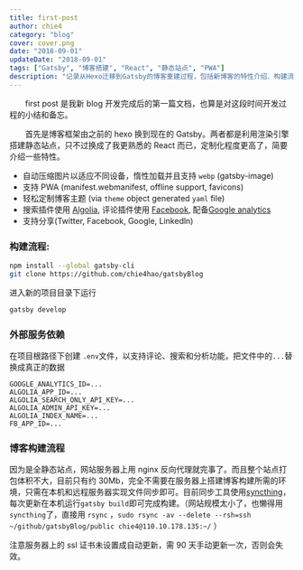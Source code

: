 ```yaml
---
title: first-post
author: chie4
category: "blog"
cover: cover.png
date: "2018-09-01"
updateDate: "2018-09-01"
tags: ["Gatsby", "博客搭建", "React", "静态站点", "PWA"]
description: "记录从Hexo迁移到Gatsby的博客重建过程，包括新博客的特性介绍、构建流程以及外部服务配置等内容。"
---
```


&emsp;&emsp;first post 是我新 blog 开发完成后的第一篇文档，也算是对这段时间开发过程的小结和备忘。

&emsp;&emsp;首先是博客框架由之前的 hexo 换到现在的 Gatsby。两者都是利用渲染引擎搭建静态站点，只不过换成了我更熟悉的 React 而已，定制化程度更高了，简要介绍一些特性。

- 自动压缩图片以适应不同设备，惰性加载并且支持 `webp` (gatsby-image)
- 支持 PWA (manifest.webmanifest, offline support, favicons)
- 轻松定制博客主题 (via `theme` object generated `yaml` file)
- 搜索插件使用 [Algolia](https://www.algolia.com/), 评论插件使用 [Facebook](https://developers.facebook.com/), 配备[Google analytics](https://marketingplatform.google.com/about/analytics/)
- 支持分享(Twitter, Facebook, Google, Linkedln)

### 构建流程:

```bash
npm install --global gatsby-cli
git clone https://github.com/chie4hao/gatsbyBlog
```

进入新的项目目录下运行

```bash
gatsby develop
```

### 外部服务依赖

在项目根路径下创建 `.env`文件，以支持评论、搜索和分析功能，把文件中的`...`替换成真正的数据

```
GOOGLE_ANALYTICS_ID=...
ALGOLIA_APP_ID=...
ALGOLIA_SEARCH_ONLY_API_KEY=...
ALGOLIA_ADMIN_API_KEY=...
ALGOLIA_INDEX_NAME=...
FB_APP_ID=...
```

### 博客构建流程

因为是全静态站点，网站服务器上用 nginx 反向代理就完事了。而且整个站点打包体积不大，目前只有约 30Mb，完全不需要在服务器上搭建博客构建所需的环境，只需在本机和远程服务器实现文件同步即可。目前同步工具使用[syncthing](https://github.com/syncthing/syncthing)，每次更新在本机运行`gatsby build`即可完成构建。（网站规模太小了，也懒得用`syncthing`了，直接用 `rsync` ，`sudo rsync -av --delete --rsh=ssh ~/github/gatsbyBlog/public chie4@110.10.178.135:~/` ）

注意服务器上的 ssl 证书未设置成自动更新，需 90 天手动更新一次，否则会失效。
